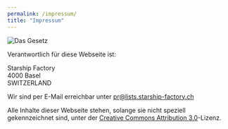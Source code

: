 ```yaml
---
permalink: /impressum/
title: "Impressum"
---
```


![Das Gesetz](https://starship-factory.ch/media/snippet_images/content/das-gesetz_1.jpg "Das Gesetz")

Verantwortlich für diese Webseite ist:

Starship Factory  
4000 Basel  
SWITZERLAND

Wir sind per E-Mail erreichbar unter [pr@lists.starship-factory.ch](mailto:pr@lists.starship-factory.ch "Mail an die PR-Liste senden")

Alle Inhalte dieser Webseite stehen, solange sie nicht speziell gekennzeichnet sind, unter der [Creative Commons Attribution 3.0](https://creativecommons.org/licenses/by/3.0/)-Lizenz.
